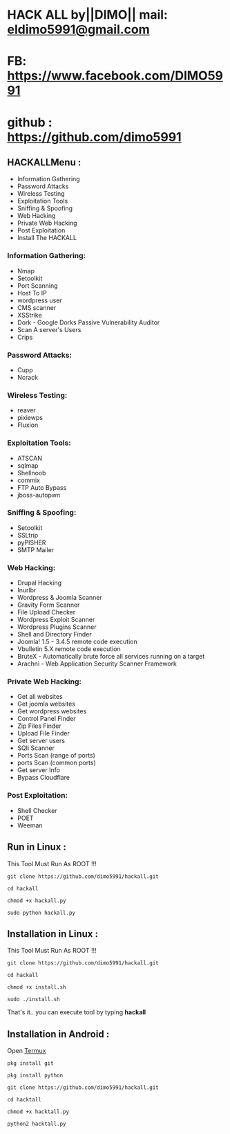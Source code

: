                                         
#       HACK ALL by||DIMO|| mail: eldimo5991@gmail.com
#           FB: https://www.facebook.com/DIMO5991
#           github : https://github.com/dimo5991

## HACKALLMenu :

- Information Gathering
- Password Attacks
- Wireless Testing
- Exploitation Tools
- Sniffing & Spoofing
- Web Hacking
- Private Web Hacking
- Post Exploitation
- Install The HACKALL

### Information Gathering:

- Nmap
- Setoolkit
- Port Scanning
- Host To IP
- wordpress user
- CMS scanner
- XSStrike
- Dork - Google Dorks Passive Vulnerability Auditor
- Scan A server's Users
- Crips

### Password Attacks:

- Cupp
- Ncrack

### Wireless Testing:

- reaver
- pixiewps
- Fluxion

### Exploitation Tools:

- ATSCAN
- sqlmap
- Shellnoob
- commix
- FTP Auto Bypass
- jboss-autopwn

### Sniffing & Spoofing:

- Setoolkit
- SSLtrip
- pyPISHER
- SMTP Mailer

### Web Hacking:

- Drupal Hacking
- Inurlbr
- Wordpress & Joomla Scanner
- Gravity Form Scanner
- File Upload Checker
- Wordpress Exploit Scanner
- Wordpress Plugins Scanner
- Shell and Directory Finder
- Joomla! 1.5 - 3.4.5 remote code execution
- Vbulletin 5.X remote code execution
- BruteX - Automatically brute force all services running on a target
- Arachni - Web Application Security Scanner Framework

### Private Web Hacking:

- Get all websites
- Get joomla websites
- Get wordpress websites
- Control Panel Finder
- Zip Files Finder
- Upload File Finder
- Get server users
- SQli Scanner
- Ports Scan (range of ports)
- ports Scan (common ports)
- Get server Info
- Bypass Cloudflare

### Post Exploitation:

- Shell Checker
- POET
- Weeman
## Run in Linux :

This Tool Must Run As ROOT !!!

```git clone https://github.com/dimo5991/hackall.git```

```cd hackall```

```chmod +x hackall.py```

```sudo python hackall.py```

## Installation in Linux :

This Tool Must Run As ROOT !!!

```git clone https://github.com/dimo5991/hackall.git```

```cd hackall```

```chmod +x install.sh```

```sudo ./install.sh```

That's it.. you can execute tool by typing **hackall**

## Installation in Android :

Open [Termux](https://play.google.com/store/apps/details?id=com.termux)

```pkg install git```

```pkg install python```

```git clone https://github.com/dimo5991/hackall.git```

```cd hacktall```

```chmod +x hacktall.py```

```python2 hacktall.py```


